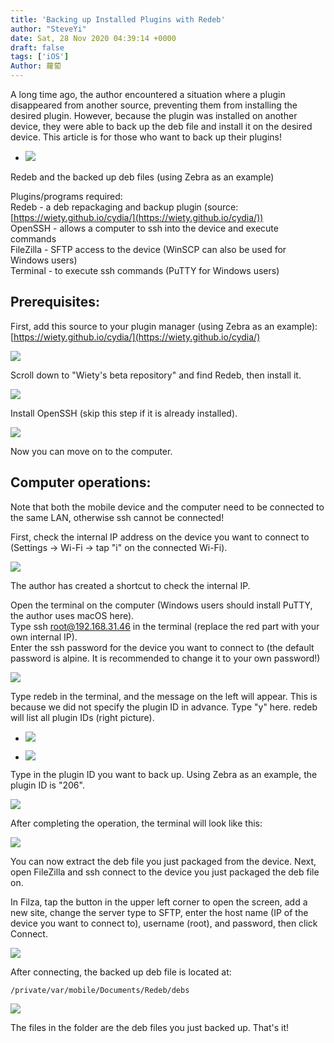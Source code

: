 ```yaml
---
title: 'Backing up Installed Plugins with Redeb'
author: "SteveYi"
date: Sat, 28 Nov 2020 04:39:14 +0000
draft: false
tags: ['iOS']
Author: 蘿蔔
---
```


A long time ago, the author encountered a situation where a plugin disappeared from another source, preventing them from installing the desired plugin. However, because the plugin was installed on another device, they were able to back up the deb file and install it on the desired device. This article is for those who want to back up their plugins!

*   ![](https://static-a1.steveyi.net/media/blog/2020112105432588.png)
    

Redeb and the backed up deb files (using Zebra as an example)

Plugins/programs required:  
Redeb - a deb repackaging and backup plugin (source: [https://wiety.github.io/cydia/](https://wiety.github.io/cydia/))  
OpenSSH - allows a computer to ssh into the device and execute commands  
FileZilla - SFTP access to the device (WinSCP can also be used for Windows users)  
Terminal - to execute ssh commands (PuTTY for Windows users)

Prerequisites:
-----

First, add this source to your plugin manager (using Zebra as an example): [https://wiety.github.io/cydia/](https://wiety.github.io/cydia/)

![](https://static-a1.steveyi.net/media/blog/2020112106035462.png)

Scroll down to "Wiety's beta repository" and find Redeb, then install it.

![](https://static-a1.steveyi.net/media/blog/2020112106052890.png)

Install OpenSSH (skip this step if it is already installed).

![](https://static-a1.steveyi.net/media/blog/2020112106070556.png)

Now you can move on to the computer.

Computer operations:
-------

Note that both the mobile device and the computer need to be connected to the same LAN, otherwise ssh cannot be connected!

First, check the internal IP address on the device you want to connect to (Settings -> Wi-Fi -> tap "i" on the connected Wi-Fi).

![](https://static-a1.steveyi.net/media/blog/2020112802475870.jpeg)

The author has created a shortcut to check the internal IP.

Open the terminal on the computer (Windows users should install PuTTY, the author uses macOS here).  
Type ssh root@192.168.31.46 in the terminal (replace the red part with your own internal IP).  
Enter the ssh password for the device you want to connect to (the default password is alpine. It is recommended to change it to your own password!)

![](https://static-a1.steveyi.net/media/blog/2020112802562966.png)

Type redeb in the terminal, and the message on the left will appear. This is because we did not specify the plugin ID in advance. Type "y" here. redeb will list all plugin IDs (right picture).

*   ![](https://static-a1.steveyi.net/media/blog/2020112803005671.png)
    
*   ![](https://static-a1.steveyi.net/media/blog/2020112803010555.png)
    

Type in the plugin ID you want to back up. Using Zebra as an example, the plugin ID is "206".

![](https://static-a1.steveyi.net/media/blog/2020112803044464.png)

After completing the operation, the terminal will look like this:

![](https://static-a1.steveyi.net/media/blog/2020112803075785.png)

You can now extract the deb file you just packaged from the device. Next, open FileZilla and ssh connect to the device you just packaged the deb file on.

In Filza, tap the button in the upper left corner to open the screen, add a new site, change the server type to SFTP, enter the host name (IP of the device you want to connect to), username (root), and password, then click Connect.

![](https://static-a1.steveyi.net/media/blog/2020112803123820.png)

After connecting, the backed up deb file is located at:

```
/private/var/mobile/Documents/Redeb/debs
```

![](https://static-a1.steveyi.net/media/blog/2020112803211495.png)

The files in the folder are the deb files you just backed up. That's it!
